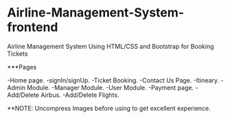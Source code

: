 # Airline-Management-System-frontend
Airline Management System Using HTML/CSS and Bootstrap for Booking Tickets

***Pages

-Home page.
-signIn/signUp.
-Ticket Booking.
-Contact Us Page.
-Itineary.
-Admin Module.
-Manager Module.
-User Module.
-Payment page.
-Add/Delete Airbus.
-Add/Delete Flights.


**NOTE: Uncompress Images before using to get excellent experience.
